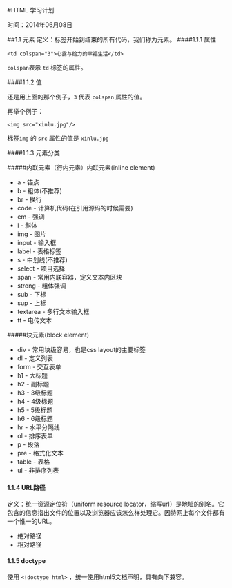 #HTML 学习计划

时间：2014年06月08日

##1.1 元素
定义：标签开始到结束的所有代码，我们称为元素。
####1.1.1 属性

`<td colspan="3">心露与给力的幸福生活</td>`

`colspan`表示 `td` 标签的属性。


####1.1.2 值

还是用上面的那个例子，`3` 代表 `colspan` 属性的值。

再举个例子：

`<img src="xinlu.jpg"/>`

标签`img` 的 `src` 属性的值是 `xinlu.jpg`

####1.1.3 元素分类

#####内联元素（行内元素）内联元素(inline element)

* a - 锚点
* b - 粗体(不推荐)
* br - 换行
* code - 计算机代码(在引用源码的时候需要)
* em - 强调
* i - 斜体
* img - 图片
* input - 输入框
* label - 表格标签
* s - 中划线(不推荐)
* select - 项目选择
* span - 常用内联容器，定义文本内区块
* strong - 粗体强调
* sub - 下标
* sup - 上标
* textarea - 多行文本输入框
* tt - 电传文本

#####块元素(block element)
* div - 常用块级容易，也是css layout的主要标签
* dl - 定义列表
* form - 交互表单
* h1 - 大标题
* h2 - 副标题
* h3 - 3级标题
* h4 - 4级标题
* h5 - 5级标题
* h6 - 6级标题
* hr - 水平分隔线
* ol - 排序表单
* p - 段落
* pre - 格式化文本
* table - 表格
* ul - 非排序列表
 
#### 1.1.4 URL路径
定义：统一资源定位符（uniform resource locator，缩写url）是地址的别名。它包含的信息指出文件的位置以及浏览器应该怎么样处理它。因特网上每个文件都有一个惟一的URL。

* 绝对路径
* 相对路径

#### 1.1.5 doctype

使用 `<!doctype html>` ，统一使用html5文档声明，具有向下兼容。

 

